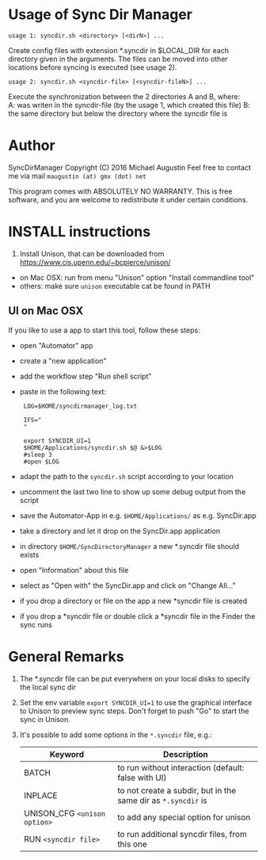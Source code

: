 
Usage of Sync Dir Manager
==============================================================================

    usage 1: syncdir.sh <directory> [<dirN>] ...

Create config files with extension *.syncdir in $LOCAL_DIR for each
directory given in the arguments. The files can be moved into other
locations before syncing is executed (see usage 2).

    usage 2: syncdir.sh <syncdir-file> [<syncdir-fileN>] ...

Execute the synchronization between the 2 directories A and B, where:  
  A: was writen in the syncdir-file (by the usage 1, which created this file)
  B: the same directory but below the directory where the syncdir file is

Author
======
SyncDirManager Copyright (C) 2016 Michael Augustin
Feel free to contact me via mail `maugustin (at) gmx (dot) net`

This program comes with ABSOLUTELY NO WARRANTY.
This is free software, and you are welcome to redistribute it
under certain conditions.

INSTALL instructions
====================

1. Install Unison, that can be downloaded from https://www.cis.upenn.edu/~bcpierce/unison/
 * on Mac OSX: run from menu "Unison" option "Install commandline tool"
 * others: make sure `unison` executable cat be found in PATH

UI on Mac OSX
-------------

If you like to use a app to start this tool, follow these steps:

 * open "Automator" app
 * create a "new application"
 * add the workflow step "Run shell script"
 * paste in the following text:

		LOG=$HOME/syncdirmanager_log.txt

		IFS="
		"

		export SYNCDIR_UI=1
		$HOME/Applications/syncdir.sh $@ &>$LOG
		#sleep 3
		#open $LOG

 * adapt the path to the `syncdir.sh` script according to your location
 * uncomment the last two line to show up some debug output from the script
 * save the Automator-App in e.g. `$HOME/Applications/` as e.g. SyncDir.app
 * take a directory and let it drop on the SyncDir.app application
 * in directory `$HOME/SyncDirectoryManager` a new *.syncdir file should exists
 * open "Information" about this file
 * select as "Open with" the SyncDir.app and click on "Change All..."

 * if you drop a directory or file on the app a new *syncdir file is created
 * if you drop a *syncdir file or double click a *syncdir file in the Finder the sync runs

General Remarks
===============
 1. The *.syncdir file can be put everywhere on your local disks to specify the local sync dir
 1. Set the env variable `export SYNCDIR_UI=1` to use the graphical interface to Unison to preview sync steps. Don't forget to push "Go" to start the sync in Unison.
 1. It's possible to add some options in the `*.syncdir` file, e.g.:

	| Keyword | Description |
	|--------|--------|
	|BATCH | to run without interaction (default: false with UI) |
	|INPLACE |to not create a subdir, but in the same dir as `*.syncdir` is|
	|UNISON_CFG `<unison option>` | to add any special option for unison |
	|RUN `<syncdir file>` | to run additional syncdir files, from this one |
 
